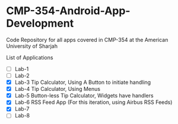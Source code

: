 # CMP-354-Android-App-Development
Code Repository for all apps covered in CMP-354 at the American University of Sharjah

List of Applications 
- [ ] Lab-1
- [ ] Lab-2
- [X] Lab-3 Tip Calculator, Using A Button to initiate handling
- [X] Lab-4 Tip Calculator, Using Menus
- [X] Lab-5 Button-less Tip Calculator, Widgets have handlers
- [X] Lab-6 RSS Feed App (For this iteration, using Airbus RSS Feeds) 
- [X] Lab-7
- [ ] Lab-8
